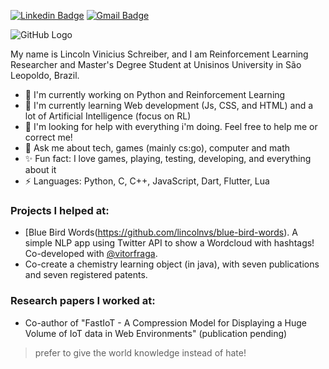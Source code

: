 [![Linkedin Badge](https://img.shields.io/badge/-lincolnvs-063f5b?style=flat-square&logo=Linkedin&logoColor=white&link=https://www.linkedin.com/in/lincolnvs/)](https://www.linkedin.com/in/lincolnvs/)
[![Gmail Badge](https://img.shields.io/badge/-lincolnschreiber@gmail.com-c14438?style=flat-square&logo=Gmail&logoColor=white&link=mailto:lincolnschreiber@gmail.com)](mailto:lincolnschreiber@gmail.com)

![GitHub Logo](https://raw.githubusercontent.com/godcrampy/godcrampy/master/hello.gif)

My name is Lincoln Vinicius Schreiber, and I am Reinforcement Learning Researcher and Master's Degree Student at Unisinos University in São Leopoldo, Brazil.

- 🔭 I'm currently working on Python and Reinforcement Learning
- 🌱 I'm currently learning Web development (Js, CSS, and HTML) and a lot of Artificial Intelligence (focus on RL)
- 🤔 I'm looking for help with everything i'm doing. Feel free to help me or correct me!
- 💬 Ask me about tech, games (mainly cs:go), computer and math
- ✨ Fun fact: I love games, playing, testing, developing, and everything about it
- ⚡ Languages: Python, C, C++, JavaScript, Dart, Flutter, Lua

### Projects I helped at:
- [Blue Bird Words(https://github.com/lincolnvs/blue-bird-words). A simple NLP app using Twitter API to show a Wordcloud with hashtags! Co-developed with [@vitorfraga](https://github.com/vitorfraga).
- Co-create a chemistry learning object (in java), with seven publications and seven registered patents.

### Research papers I worked at:
- Co-author of "FastIoT - A Compression Model for Displaying a Huge Volume of IoT data in Web Environments" (publication pending)

> prefer to give the world knowledge instead of hate!
